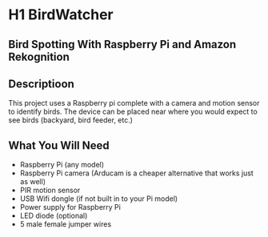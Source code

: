 # H1 BirdWatcher
## Bird Spotting With Raspberry Pi and Amazon Rekognition

## Descriptioon
This project uses a Raspberry pi complete with a camera and motion sensor to identify birds. The device can be placed near where you would expect to see birds (backyard, bird feeder, etc.)

## What You Will Need
- Raspberry Pi (any model)
- Raspberry Pi camera (Arducam is a cheaper alternative that works just as well)
- PIR motion sensor
- USB Wifi dongle (if not built in to your Pi model)
- Power supply for Raspberry Pi
- LED diode (optional)
- 5 male female jumper wires
